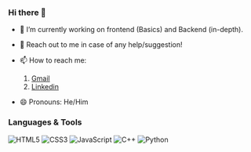 ### Hi there 👋


- 🔭 I’m currently working on frontend (Basics) and Backend (in-depth).
- 💬 Reach out to me in case of any help/suggestion!
- 📫 How to reach me:
    1. [Gmail](mailto:vercettitommy322@gmail.com)
    2. [Linkedin](https://www.linkedin.com/in/jatinjindal322/)

- 😄 Pronouns: He/Him

### Languages & Tools
![HTML5](https://img.shields.io/badge/html5-%23E34F26.svg?style=for-the-badge&logo=html5&logoColor=white)    ![CSS3](https://img.shields.io/badge/css3-%231572B6.svg?style=for-the-badge&logo=css3&logoColor=white)    ![JavaScript](https://img.shields.io/badge/javascript-%23323330.svg?style=for-the-badge&logo=javascript&logoColor=%23F7DF1E)    ![C++](https://img.shields.io/badge/c++-%2300599C.svg?style=for-the-badge&logo=c%2B%2B&logoColor=white)    ![Python](https://img.shields.io/badge/python-3670A0?style=for-the-badge&logo=python&logoColor=ffdd54)    
